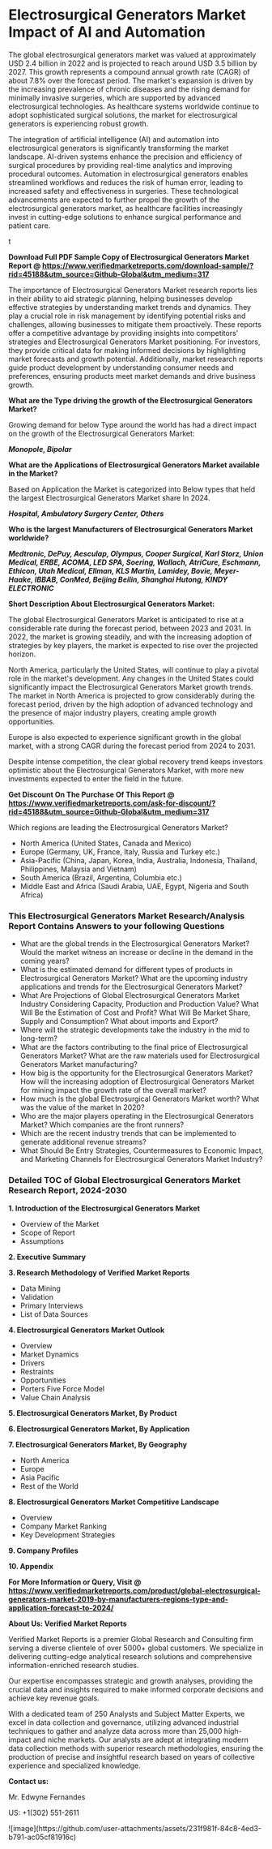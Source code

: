 <h1>Electrosurgical Generators Market Impact of AI and Automation</h1><p>The global electrosurgical generators market was valued at approximately USD 2.4 billion in 2022 and is projected to reach around USD 3.5 billion by 2027. This growth represents a compound annual growth rate (CAGR) of about 7.8% over the forecast period. The market's expansion is driven by the increasing prevalence of chronic diseases and the rising demand for minimally invasive surgeries, which are supported by advanced electrosurgical technologies. As healthcare systems worldwide continue to adopt sophisticated surgical solutions, the market for electrosurgical generators is experiencing robust growth.</p><p>The integration of artificial intelligence (AI) and automation into electrosurgical generators is significantly transforming the market landscape. AI-driven systems enhance the precision and efficiency of surgical procedures by providing real-time analytics and improving procedural outcomes. Automation in electrosurgical generators enables streamlined workflows and reduces the risk of human error, leading to increased safety and effectiveness in surgeries. These technological advancements are expected to further propel the growth of the electrosurgical generators market, as healthcare facilities increasingly invest in cutting-edge solutions to enhance surgical performance and patient care.</p>t</p><p id="" class=""><strong>Download Full PDF Sample Copy of Electrosurgical Generators Market Report @ <a href="https://www.verifiedmarketreports.com/download-sample/?rid=45188&utm_source=Github-Global&utm_medium=317" target="_blank">https://www.verifiedmarketreports.com/download-sample/?rid=45188&utm_source=Github-Global&utm_medium=317</a></strong></p><p>The importance of&nbsp;Electrosurgical Generators Market research reports lies in their ability to aid strategic planning, helping businesses develop effective strategies by understanding market trends and dynamics. They play a crucial role in risk management by identifying potential risks and challenges, allowing businesses to mitigate them proactively. These reports offer a competitive advantage by providing insights into competitors' strategies and Electrosurgical Generators Market positioning. For investors, they provide critical data for making informed decisions by highlighting market forecasts and growth potential. Additionally, market research reports guide product development by understanding consumer needs and preferences, ensuring products meet market demands and drive business growth.</p><p><strong>What are the&nbsp;Type driving the growth of the Electrosurgical Generators Market?</strong></p><p id="" class="">Growing demand for below Type around the world has had a direct impact on the growth of the Electrosurgical Generators Market:</p><em><strong>Monopole, Bipolar</strong></em></p><strong>What are the&nbsp;Applications&nbsp;of Electrosurgical Generators Market available in the Market?</strong></p><p id="" class="">Based on Application the Market is categorized into Below types that held the largest Electrosurgical Generators Market share In 2024.</p><em><strong>Hospital, Ambulatory Surgery Center, Others</strong></em></p><strong>Who is the largest Manufacturers of Electrosurgical Generators Market worldwide?</strong></p><p><em><strong>Medtronic, DePuy, Aesculap, Olympus, Cooper Surgical, Karl Storz, Union Medical, ERBE, ACOMA, LED SPA, Soering, Wallach, AtriCure, Eschmann, Ethicon, Utah Medical, Ellman, KLS Martin, Lamidey, Bovie, Meyer-Haake, IBBAB, ConMed, Beijing Beilin, Shanghai Hutong, KINDY ELECTRONIC</strong></em></p><p id="" class=""><strong>Short Description About Electrosurgical Generators Market:</strong></p><p>The global Electrosurgical Generators Market is anticipated to rise at a considerable rate during the forecast period, between 2023 and 2031. In 2022, the market is growing steadily, and with the increasing adoption of strategies by key players, the market is expected to rise over the projected horizon.</p><p>North America, particularly the United States, will continue to play a pivotal role in the market's development. Any changes in the United States could significantly impact the Electrosurgical Generators Market growth trends. The market in North America is projected to grow considerably during the forecast period, driven by the high adoption of advanced technology and the presence of major industry players, creating ample growth opportunities.</p><p>Europe is also expected to experience significant growth in the global market, with a strong CAGR during the forecast period from 2024 to 2031.</p><p>Despite intense competition, the clear global recovery trend keeps investors optimistic about the Electrosurgical Generators Market, with more new investments expected to enter the field in the future.</p><p id="" class=""><strong>Get Discount On The Purchase Of This Report @ <a href="https://www.verifiedmarketreports.com/ask-for-discount/?rid=45188&utm_source=Github-Global&utm_medium=317" target="_blank">https://www.verifiedmarketreports.com/ask-for-discount/?rid=45188&utm_source=Github-Global&utm_medium=317</a></strong></p>Which regions are leading the Electrosurgical Generators Market?</p><ul><li>North America (United States, Canada and Mexico)</li><li>Europe (Germany, UK, France, Italy, Russia and Turkey etc.)</li><li>Asia-Pacific (China, Japan, Korea, India, Australia, Indonesia, Thailand, Philippines, Malaysia and Vietnam)</li><li>South America (Brazil, Argentina, Columbia etc.)</li><li>Middle East and Africa (Saudi Arabia, UAE, Egypt, Nigeria and South Africa)</li></ul><h3 id="" class="">This Electrosurgical Generators Market Research/Analysis Report Contains Answers to your following Questions</h3><ul><li>What are the global trends in the Electrosurgical Generators Market? Would the market witness an increase or decline in the demand in the coming years?</li><li>What is the estimated demand for different types of products in Electrosurgical Generators Market? What are the upcoming industry applications and trends for the Electrosurgical Generators Market?</li><li>What Are Projections of Global Electrosurgical Generators Market Industry Considering Capacity, Production and Production Value? What Will Be the Estimation of Cost and Profit? What Will Be Market Share, Supply and Consumption? What about imports and Export?</li><li>Where will the strategic developments take the industry in the mid to long-term?</li><li>What are the factors contributing to the final price of Electrosurgical Generators Market? What are the raw materials used for Electrosurgical Generators Market manufacturing?</li><li>How big is the opportunity for the Electrosurgical Generators Market? How will the increasing adoption of Electrosurgical Generators Market for mining impact the growth rate of the overall market?</li><li>How much is the global Electrosurgical Generators Market worth? What was the value of the market In 2020?</li><li>Who are the major players operating in the Electrosurgical Generators Market? Which companies are the front runners?</li><li>Which are the recent industry trends that can be implemented to generate additional revenue streams?</li><li>What Should Be Entry Strategies, Countermeasures to Economic Impact, and Marketing Channels for Electrosurgical Generators Market Industry?</li></ul><h3 id="" class="">Detailed TOC of Global Electrosurgical Generators Market Research Report, 2024-2030</h3><p id="" class=""><strong>1. Introduction of the Electrosurgical Generators Market</strong></p><ul><li>Overview of the Market</li><li>Scope of Report</li><li>Assumptions</li></ul><p id="" class=""><strong>2. Executive Summary</strong></p><p id="" class=""><strong>3. Research Methodology of Verified Market Reports</strong></p><ul><li>Data Mining</li><li>Validation</li><li>Primary Interviews</li><li>List of Data Sources</li></ul><p id="" class=""><strong>4. Electrosurgical Generators Market Outlook</strong></p><ul><li>Overview</li><li>Market Dynamics</li><li>Drivers</li><li>Restraints</li><li>Opportunities</li><li>Porters Five Force Model</li><li>Value Chain Analysis</li></ul><p id="" class=""><strong>5. Electrosurgical Generators Market, By Product</strong></p><p id="" class=""><strong>6. Electrosurgical Generators Market, By Application</strong></p><p id="" class=""><strong>7. Electrosurgical Generators Market, By Geography</strong></p><ul><li>North America</li><li>Europe</li><li>Asia Pacific</li><li>Rest of the World</li></ul><p id="" class=""><strong>8. Electrosurgical Generators Market Competitive Landscape</strong></p><ul><li>Overview</li><li>Company Market Ranking</li><li>Key Development Strategies</li></ul><p id="" class=""><strong>9. Company Profiles</strong></p><p id="" class=""><strong>10. Appendix</strong></p><p id="" class=""><strong>For More Information or Query, Visit @ <a href="https://www.verifiedmarketreports.com/product/global-electrosurgical-generators-market-2019-by-manufacturers-regions-type-and-application-forecast-to-2024/" target="_blank">https://www.verifiedmarketreports.com/product/global-electrosurgical-generators-market-2019-by-manufacturers-regions-type-and-application-forecast-to-2024/</a></strong></p><p id="" class=""><strong>About Us: Verified Market Reports</strong></p><p id="" class="">Verified Market Reports is a premier Global Research and Consulting firm serving a diverse clientele of over 5000+ global customers. We specialize in delivering cutting-edge analytical research solutions and comprehensive information-enriched research studies.</p><p id="" class="">Our expertise encompasses strategic and growth analyses, providing the crucial data and insights required to make informed corporate decisions and achieve key revenue goals.</p><p id="" class="">With a dedicated team of 250 Analysts and Subject Matter Experts, we excel in data collection and governance, utilizing advanced industrial techniques to gather and analyze data across more than 25,000 high-impact and niche markets. Our analysts are adept at integrating modern data collection methods with superior research methodologies, ensuring the production of precise and insightful research based on years of collective experience and specialized knowledge.</p><p id="" class=""><strong>Contact us:</strong></p><p id="" class="">Mr. Edwyne Fernandes</p><p id="" class="">US: +1(302) 551-2611</p>
![image](https://github.com/user-attachments/assets/231f981f-84c8-4ed3-b791-ac05cf81916c)
